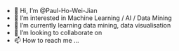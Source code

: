 - 👋 Hi, I’m @Paul-Ho-Wei-Jian
- 👀 I’m interested in Machine Learning / AI / Data Mining 
- 🌱 I’m currently learning data mining, data visualisation
- 💞️ I’m looking to collaborate on 
- 📫 How to reach me ...

<!---
Paul-Ho-Wei-Jian/Paul-Ho-Wei-Jian is a ✨ special ✨ repository because its `README.md` (this file) appears on your GitHub profile.
You can click the Preview link to take a look at your changes.
--->
